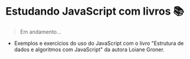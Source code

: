 # Estudando JavaScript com livros 📚
> Em andamento...

* Exemplos e exercícios do uso do JavaScript com o livro "Estrutura de dados e algoritmos com JavaScript" da autora Loiane Groner.
 
